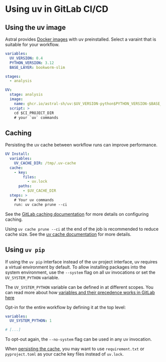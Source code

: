 # Using uv in GitLab CI/CD

## Using the uv image

Astral provides [Docker images](docker.md#available-images) with uv preinstalled.
Select a varaint that is suitable for your workflow.

```yaml title="gitlab-ci.yml
variables:
  UV_VERSION: 0.4
  PYTHON_VERSION: 3.12
  BASE_LAYER: bookworm-slim

stages:
  - analysis

UV:
  stage: analysis
  image:
    name: ghcr.io/astral-sh/uv:$UV_VERSION-python$PYTHON_VERSION-$BASE_LAYER
  script: >
    cd $CI_PROJECT_DIR
    # your `uv` commands
```

## Caching

Persisting the uv cache between workflow runs can improve performance.

```yaml
UV Install:
  variables:
    UV_CACHE_DIR: /tmp/.uv-cache
  cache:
    - key:
        files:
          - uv.lock
      paths:
        - $UV_CACHE_DIR
  steps: >
    # Your uv commands
    run: uv cache prune --ci
```

See the [GitLab caching documentation](https://docs.gitlab.com/ee/ci/caching/) for more details on
configuring caching.

Using `uv cache prune --ci` at the end of the job is recommended to reduce cache size. See the [uv
cache documentation](../../concepts/cache.md#caching-in-continuous-integration) for more details.

## Using `uv pip`

If using the `uv pip` interface instead of the uv project interface, uv requires a virtual
environment by default. To allow installing packages into the system environment, use the `--system`
flag on all uv invocations or set the `UV_SYSTEM_PYTHON` variable.

The `UV_SYSTEM_PYTHON` variable can be defined in at different scopes. You can read more about
how [variables and their precedence works in GitLab here](https://docs.gitlab.com/ee/ci/variables/)

Opt-in for the entire workflow by defining it at the top level:

```yaml title="gitlab-ci.yml"
variables:
  UV_SYSTEM_PYTHON: 1

# [...]
```

To opt-out again, the `--no-system` flag can be used in any uv invocation.

When [persisting the cache](#caching), you may want to use `requirement.txt` or `pyproject.toml` as
your cache key files instead of `uv.lock`.

